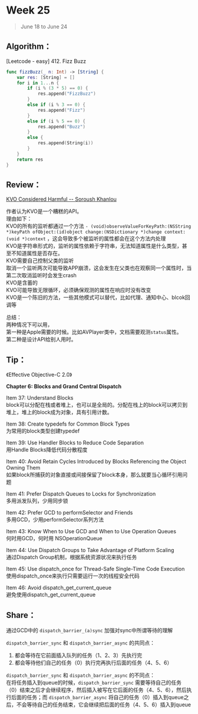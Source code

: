 # Week 25

> June 18 to June 24

## Algorithm：

[Leetcode - easy] 412. Fizz Buzz

```swift
func fizzBuzz(_ n: Int) -> [String] {
    var res: [String] = []
    for i in 1...n {
        if (i % (3 * 5) == 0) {
            res.append("FizzBuzz")
        }
        else if (i % 3 == 0) {
            res.append("Fizz")
        }
        else if (i % 5 == 0) {
            res.append("Buzz")
        }
        else {
            res.append(String(i))
        }
    }
    return res
}
```

## Review：

[KVO Considered Harmful -- Soroush Khanlou](http://khanlou.com/2013/12/kvo-considered-harmful/)  

作者认为KVO是一个糟糕的API。  
理由如下：  
KVO的所有的监听都通过一个方法 `- (void)observeValueForKeyPath:(NSString *)keyPath ofObject:(id)object change:(NSDictionary *)change context:(void *)context` ，这会导致多个被监听的属性都会在这个方法内处理  
KVO是字符串形式的，监听的属性依赖于字符串，无法知道属性是什么类型，甚至不知道属性是否存在。  
KVO需要自己控制父类的监听  
取消一个监听两次可能导致APP崩溃，这会发生在父类也在观察同一个属性时，当第二次取消监听时会发生crash  
KVO是含蓄的  
KVO可能导致无限循环，必须确保观测的属性在响应时没有改变  
KVO是一个陈旧的方法，一些其他模式可以替代，比如代理、通知中心、blcok回调等  

总结：  
两种情况下可以用，  
第一种是Apple需要的时候。比如AVPlayer类中，文档需要观测`status`属性。  
第二种是设计API给别人用时。

  
## Tip：

《Effective Objective-C 2.0》

**Chapter 6: Blocks and Grand Central Dispatch**  

Item 37: Understand Blocks  
block可以分配在栈或者堆上，也可以是全局的。分配在栈上的block可以拷贝到堆上，堆上的block成为对象，具有引用计数。  

Item 38: Create typedefs for Common Block Types  
为常用的block类型创建typedef  

Item 39: Use Handler Blocks to Reduce Code Separation  
用Handle Blocks降低代码分散程度  

Item 40: Avoid Retain Cycles Introduced by Blocks Referencing the Object Owning Them  
如果block所捕获的对象直接或间接保留了block本身，那么就要当心循环引用问题  

Item 41: Prefer Dispatch Queues to Locks for Synchronization  
多用派发队列，少用同步锁  

Item 42: Prefer GCD to performSelector and Friends  
多用GCD，少用performSelector系列方法  

Item 43: Know When to Use GCD and When to Use Operation Queues  
何时用GCD，何时用 NSOperationQueue  

Item 44: Use Dispatch Groups to Take Advantage of Platform Scaling  
通过Dispatch Group机制，根据系统资源状况来执行任务  

Item 45: Use dispatch_once for Thread-Safe Single-Time Code Execution  
使用dispatch_once来执行只需要运行一次的线程安全代码  

Item 46: Avoid dispatch_get_current_queue  
避免使用dispatch_get_current_queue  

## Share：

通过GCD中的 `dispatch_barrier_(a)sync` 加强对sync中所谓等待的理解

`dispatch_barrier_sync` 和 `dispatch_barrier_async` 的共同点：  
1. 都会等待在它前面插入队列的任务（1、2、3）先执行完 
2. 都会等待他们自己的任务（0）执行完再执行后面的任务（4、5、6）

`dispatch_barrier_sync` 和 `dispatch_barrier_async` 的不同点：  
在将任务插入到queue的时候，`dispatch_barrier_sync` 需要等待自己的任务（0）结束之后才会继续程序，然后插入被写在它后面的任务（4、5、6），然后执行后面的任务；而 `dispatch_barrier_async` 将自己的任务（0）插入到queue之后，不会等待自己的任务结束，它会继续把后面的任务（4、5、6）插入到queue
